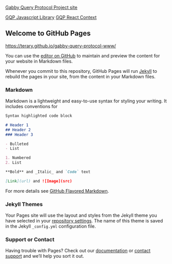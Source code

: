 
[Gabby Query Protocol Project site](https://terary.github.io/gabby-query-protocol-www/)

[GQP Javascript Library](https://github.com/terary/gabby-query-protocol-lib)
[GQP React Context](https://github.com/terary/gabby-query-protocol-react-context)



## Welcome to GitHub Pages
 https://terary.github.io/gabby-query-protocol-www/



You can use the [editor on GitHub](https://github.com/terary/gabby-query-protocol-www/edit/gh-pages/index.md) to maintain and preview the content for your website in Markdown files.

Whenever you commit to this repository, GitHub Pages will run [Jekyll](https://jekyllrb.com/) to rebuild the pages in your site, from the content in your Markdown files.

### Markdown

Markdown is a lightweight and easy-to-use syntax for styling your writing. It includes conventions for

```markdown
Syntax highlighted code block

# Header 1
## Header 2
### Header 3

- Bulleted
- List

1. Numbered
2. List

**Bold** and _Italic_ and `Code` text

[Link](url) and ![Image](src)
```

For more details see [GitHub Flavored Markdown](https://guides.github.com/features/mastering-markdown/).

### Jekyll Themes

Your Pages site will use the layout and styles from the Jekyll theme you have selected in your [repository settings](https://github.com/terary/gabby-query-protocol-www/settings/pages). The name of this theme is saved in the Jekyll `_config.yml` configuration file.

### Support or Contact

Having trouble with Pages? Check out our [documentation](https://docs.github.com/categories/github-pages-basics/) or [contact support](https://support.github.com/contact) and we’ll help you sort it out.
